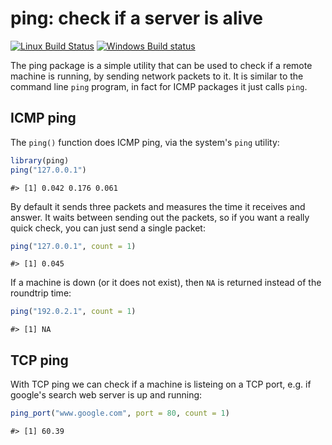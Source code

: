 


# ping: check if a server is alive

[![Linux Build Status](https://travis-ci.org/gaborcsardi/ping.png?branch=master)](https://travis-ci.org/gaborcsardi/ping)
[![Windows Build status](https://ci.appveyor.com/api/projects/status/4vvet9e6irj06g1w)](https://ci.appveyor.com/project/gaborcsardi/ping)

The ping package is a simple utility that can be used to check
if a remote machine is running, by sending network packets to it.
It is similar to the command line `ping` program, in fact for ICMP
packages it just calls `ping`.

## ICMP ping

The `ping()` function does ICMP ping, via the system's `ping` utility:


```r
library(ping)
ping("127.0.0.1")
```

```
#> [1] 0.042 0.176 0.061
```

By default it sends three packets and measures the time it receives and answer.
It waits between sending out the packets, so if you want a really quick check,
you can just send a single packet:


```r
ping("127.0.0.1", count = 1)
```

```
#> [1] 0.045
```

If a machine is down (or it does not exist), then `NA` is returned instead
of the roundtrip time:


```r
ping("192.0.2.1", count = 1)
```

```
#> [1] NA
```

## TCP ping

With TCP ping we can check if a machine is listeing on a TCP port, e.g. if
google's search web server is up and running:


```r
ping_port("www.google.com", port = 80, count = 1)
```

```
#> [1] 60.39
```
